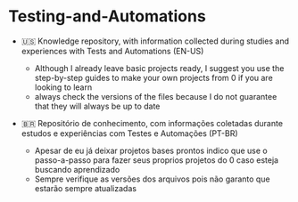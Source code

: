 # Testing-and-Automations

- 🇺🇸 Knowledge repository, with information collected during studies and experiences with Tests and Automations (EN-US)
  - Although I already leave basic projects ready, I suggest you use the step-by-step guides to make your own projects from 0 if you are looking to learn
  - always check the versions of the files because I do not guarantee that they will always be up to date
  
- 🇧🇷 Repositório de conhecimento, com informações coletadas durante estudos e experiências com Testes e Automações (PT-BR)
  - Apesar de eu já deixar projetos bases prontos indico que use o passo-a-passo para fazer seus proprios projetos do 0 caso esteja buscando aprendizado
  - Sempre verifique as versões dos arquivos pois não garanto que estarão sempre atualizadas
